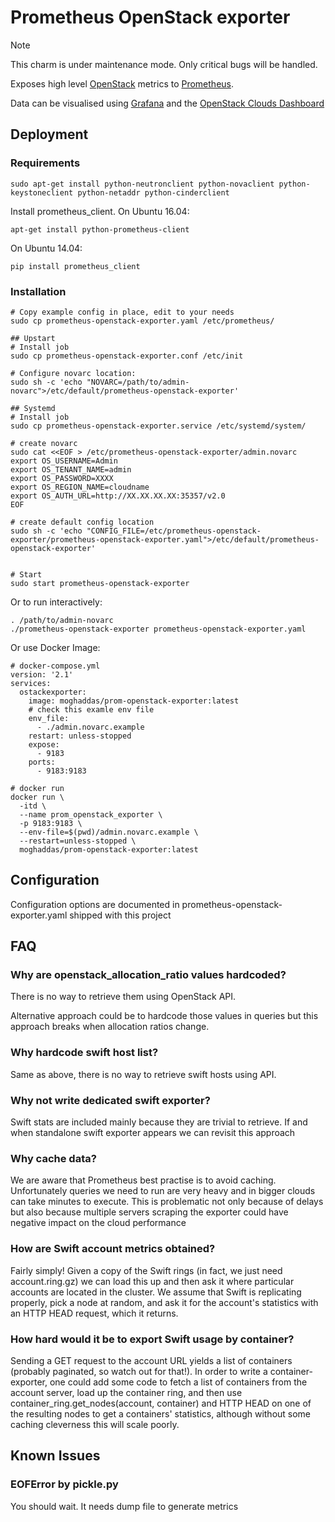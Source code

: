# Prometheus OpenStack exporter

> [!NOTE]
> This charm is under maintenance mode. Only critical bugs will be handled.

Exposes high level [OpenStack](http://www.openstack.org/) metrics to [Prometheus](https://prometheus.io/).

Data can be visualised using [Grafana](https://grafana.com/) and the [OpenStack Clouds Dashboard](https://grafana.com/dashboards/7924)

## Deployment

### Requirements

```
sudo apt-get install python-neutronclient python-novaclient python-keystoneclient python-netaddr python-cinderclient
```

Install prometheus_client. On Ubuntu 16.04:
```
apt-get install python-prometheus-client
```

On Ubuntu 14.04:
```
pip install prometheus_client
```

### Installation

```
# Copy example config in place, edit to your needs
sudo cp prometheus-openstack-exporter.yaml /etc/prometheus/

## Upstart
# Install job
sudo cp prometheus-openstack-exporter.conf /etc/init

# Configure novarc location:
sudo sh -c 'echo "NOVARC=/path/to/admin-novarc">/etc/default/prometheus-openstack-exporter'

## Systemd
# Install job
sudo cp prometheus-openstack-exporter.service /etc/systemd/system/

# create novarc
sudo cat <<EOF > /etc/prometheus-openstack-exporter/admin.novarc
export OS_USERNAME=Admin
export OS_TENANT_NAME=admin
export OS_PASSWORD=XXXX
export OS_REGION_NAME=cloudname
export OS_AUTH_URL=http://XX.XX.XX.XX:35357/v2.0
EOF

# create default config location
sudo sh -c 'echo "CONFIG_FILE=/etc/prometheus-openstack-exporter/prometheus-openstack-exporter.yaml">/etc/default/prometheus-openstack-exporter'


# Start
sudo start prometheus-openstack-exporter
```

Or to run interactively:

```
. /path/to/admin-novarc
./prometheus-openstack-exporter prometheus-openstack-exporter.yaml

```

Or use Docker Image:

```
# docker-compose.yml
version: '2.1'
services:
  ostackexporter:
    image: moghaddas/prom-openstack-exporter:latest
    # check this examle env file
    env_file:
      - ./admin.novarc.example
    restart: unless-stopped
    expose:
      - 9183
    ports:
      - 9183:9183

# docker run
docker run \
  -itd \
  --name prom_openstack_exporter \
  -p 9183:9183 \
  --env-file=$(pwd)/admin.novarc.example \
  --restart=unless-stopped \
  moghaddas/prom-openstack-exporter:latest

```

## Configuration

Configuration options are documented in prometheus-openstack-exporter.yaml shipped with this project

## FAQ

### Why are openstack_allocation_ratio values hardcoded?

There is no way to retrieve them using OpenStack API.

Alternative approach could be to hardcode those values in queries but this approach breaks when allocation ratios change.

### Why hardcode swift host list?

Same as above, there is no way to retrieve swift hosts using API.

### Why not write dedicated swift exporter?

Swift stats are included mainly because they are trivial to retrieve. If and when standalone swift exporter appears we can revisit this approach

### Why cache data?

We are aware that Prometheus best practise is to avoid caching. Unfortunately queries we need to run are very heavy and in bigger clouds can take minutes to execute. This is problematic not only because of delays but also because multiple servers scraping the exporter could have negative impact on the cloud performance

### How are Swift account metrics obtained?

Fairly simply!  Given a copy of the Swift rings (in fact, we just need
account.ring.gz) we can load this up and then ask it where particular
accounts are located in the cluster.  We assume that Swift is
replicating properly, pick a node at random, and ask it for the
account's statistics with an HTTP HEAD request, which it returns.

### How hard would it be to export Swift usage by container?

Sending a GET request to the account URL yields a list of containers
(probably paginated, so watch out for that!).  In order to write a
container-exporter, one could add some code to fetch a list of
containers from the account server, load up the container ring, and
then use container_ring.get_nodes(account, container) and HTTP HEAD on
one of the resulting nodes to get a containers' statistics, although
without some caching cleverness this will scale poorly.

## Known Issues
### EOFError by pickle.py

You should wait. It needs dump file to generate metrics
